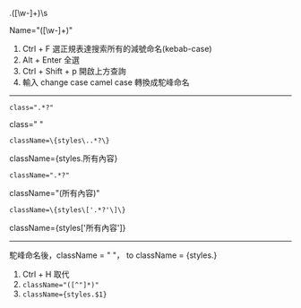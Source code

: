 \.([\w-]+)\s

Name="([\w-]+)"

1. Ctrl + F 選正規表達搜索所有的減號命名(kebab-case)
2. Alt + Enter 全選
3. Ctrl + Shift + p 開啟上方查詢
4. 輸入 change case camel case 轉換成駝峰命名

---

`class=".*?"`

class=" "

`className=\{styles\..*?\}`

className={styles.所有內容}

`className=".*?"`

className="(所有內容)"

`className=\{styles\['.*?'\]\}`

className={styles['所有內容']}

---

駝峰命名後，className = " "， to className = {styles.}

1. Ctrl + H 取代
2. `className="([^"]*)"`
3. `className={styles.$1}`
